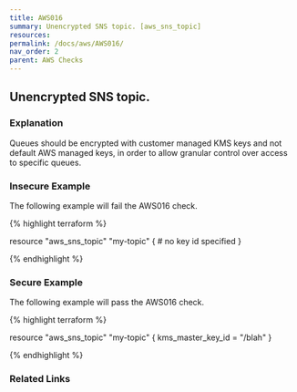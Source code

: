 ```yaml
---
title: AWS016
summary: Unencrypted SNS topic. [aws_sns_topic] 
resources: 
permalink: /docs/aws/AWS016/
nav_order: 2
parent: AWS Checks
---
```


## Unencrypted SNS topic.

### Explanation


Queues should be encrypted with customer managed KMS keys and not default AWS managed keys, in order to allow granular control over access to specific queues.



### Insecure Example

The following example will fail the AWS016 check.

{% highlight terraform %}

resource "aws_sns_topic" "my-topic" {
	# no key id specified
}

{% endhighlight %}



### Secure Example

The following example will pass the AWS016 check.

{% highlight terraform %}

resource "aws_sns_topic" "my-topic" {
	kms_master_key_id = "/blah"
}

{% endhighlight %}


### Related Links


